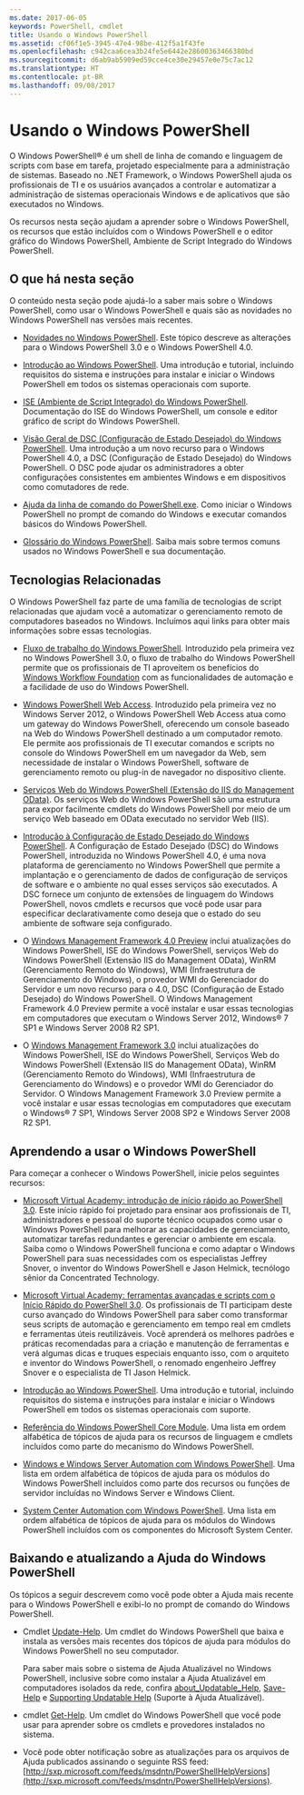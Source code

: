 ```yaml
---
ms.date: 2017-06-05
keywords: PowerShell, cmdlet
title: Usando o Windows PowerShell
ms.assetid: cf06f1e5-3945-47e4-98be-412f5a1f43fe
ms.openlocfilehash: c942caa6cea3b24fe5e6442e28600363466380bd
ms.sourcegitcommit: d6ab9ab5909ed59cce4ce30e29457e0e75c7ac12
ms.translationtype: HT
ms.contentlocale: pt-BR
ms.lasthandoff: 09/08/2017
---
```

# <a name="using-windows-powershell"></a>Usando o Windows PowerShell
O Windows PowerShell® é um shell de linha de comando e linguagem de scripts com base em tarefa, projetado especialmente para a administração de sistemas. Baseado no .NET Framework, o Windows PowerShell ajuda os profissionais de TI e os usuários avançados a controlar e automatizar a administração de sistemas operacionais Windows e de aplicativos que são executados no Windows.

Os recursos nesta seção ajudam a aprender sobre o Windows PowerShell, os recursos que estão incluídos com o Windows PowerShell e o editor gráfico do Windows PowerShell, Ambiente de Script Integrado do Windows PowerShell.

## <a name="whats-in-this-section"></a>O que há nesta seção
O conteúdo nesta seção pode ajudá-lo a saber mais sobre o Windows PowerShell, como usar o Windows PowerShell e quais são as novidades no Windows PowerShell nas versões mais recentes.

- [Novidades no Windows PowerShell](../../whats-new/What-s-New-in-Windows-PowerShell-50.md). Este tópico descreve as alterações para o Windows PowerShell 3.0 e o Windows PowerShell 4.0.

- [Introdução ao Windows PowerShell](../Getting-Started-with-Windows-PowerShell.md). Uma introdução e tutorial, incluindo requisitos do sistema e instruções para instalar e iniciar o Windows PowerShell em todos os sistemas operacionais com suporte.

- [ISE (Ambiente de Script Integrado) do Windows PowerShell](Windows-PowerShell-Integrated-Scripting-Environment--ISE-.md). Documentação do ISE do Windows PowerShell, um console e editor gráfico de script do Windows PowerShell.

- [Visão Geral de DSC (Configuração de Estado Desejado) do Windows PowerShell](https://technet.microsoft.com/en-us/library/04c9e716-822c-40f0-8fdf-f2dda8abd888). Uma introdução a um novo recurso para o Windows PowerShell 4.0, a DSC (Configuração de Estado Desejado) do Windows PowerShell. O DSC pode ajudar os administradores a obter configurações consistentes em ambientes Windows e em dispositivos como comutadores de rede.

- [Ajuda da linha de comando do PowerShell.exe](../../core-powershell/console/PowerShell.exe-Command-Line-Help.md). Como iniciar o Windows PowerShell no prompt de comando do Windows e executar comandos básicos do Windows PowerShell.

- [Glossário do Windows PowerShell](../../Windows-PowerShell-Glossary.md). Saiba mais sobre termos comuns usados no Windows PowerShell e sua documentação.

## <a name="related-technologies"></a>Tecnologias Relacionadas
O Windows PowerShell faz parte de uma família de tecnologias de script relacionadas que ajudam você a automatizar o gerenciamento remoto de computadores baseados no Windows. Incluímos aqui links para obter mais informações sobre essas tecnologias.

- [Fluxo de trabalho do Windows PowerShell](http://technet.microsoft.com/library/jj134242.aspx). Introduzido pela primeira vez no Windows PowerShell 3.0, o fluxo de trabalho do Windows PowerShell permite que os profissionais de TI aproveitem os benefícios do [Windows Workflow Foundation](http://msdn.microsoft.com/library/ee342461.aspx) com as funcionalidades de automação e a facilidade de uso do Windows PowerShell.

- [Windows PowerShell Web Access](http://technet.microsoft.com/library/hh831611.aspx). Introduzido pela primeira vez no Windows Server 2012, o Windows PowerShell Web Access atua como um gateway do Windows PowerShell, oferecendo um console baseado na Web do Windows PowerShell destinado a um computador remoto. Ele permite aos profissionais de TI executar comandos e scripts no console do Windows PowerShell em um navegador da Web, sem necessidade de instalar o Windows PowerShell, software de gerenciamento remoto ou plug-in de navegador no dispositivo cliente.

- [Serviços Web do Windows PowerShell (Extensão do IIS do Management OData)](http://msdn.microsoft.com/library/windows/desktop/hh880865.aspx). Os serviços Web do Windows PowerShell são uma estrutura para expor facilmente cmdlets do Windows PowerShell por meio de um serviço Web baseado em OData executado no servidor Web (IIS).

- [Introdução à Configuração de Estado Desejado do Windows PowerShell](https://technet.microsoft.com/en-us/library/c134aa32-b085-4656-9a89-955d8ff768d0). A Configuração de Estado Desejado (DSC) do Windows PowerShell, introduzida no Windows PowerShell 4.0, é uma nova plataforma de gerenciamento no Windows PowerShell que permite a implantação e o gerenciamento de dados de configuração de serviços de software e o ambiente no qual esses serviços são executados. A DSC fornece um conjunto de extensões de linguagem do Windows PowerShell, novos cmdlets e recursos que você pode usar para especificar declarativamente como deseja que o estado do seu ambiente de software seja configurado.

- O [Windows Management Framework 4.0 Preview](http://go.microsoft.com/fwlink/?LinkID=293881) inclui atualizações do Windows PowerShell, ISE do Windows PowerShell, serviços Web do Windows PowerShell (Extensão IIS do Management OData), WinRM (Gerenciamento Remoto do Windows), WMI (Infraestrutura de Gerenciamento do Windows), o provedor WMI do Gerenciador do Servidor e um novo recurso para o 4.0, DSC (Configuração de Estado Desejado) do Windows PowerShell. O Windows Management Framework 4.0 Preview permite a você instalar e usar essas tecnologias em computadores que executam o Windows Server 2012, Windows® 7 SP1 e Windows Server 2008 R2 SP1.

- O [Windows Management Framework 3.0](http://www.microsoft.com/download/details.aspx?id=34595) inclui atualizações do Windows PowerShell, ISE do Windows PowerShell, Serviços Web do Windows PowerShell (Extensão IIS do Management OData), WinRM (Gerenciamento Remoto do Windows), WMI (Infraestrutura de Gerenciamento do Windows) e o provedor WMI do Gerenciador do Servidor. O Windows Management Framework 3.0 Preview permite a você instalar e usar essas tecnologias em computadores que executam o Windows® 7 SP1, Windows Server 2008 SP2 e Windows Server 2008 R2 SP1.

## <a name="learning-windows-powershell"></a>Aprendendo a usar o Windows PowerShell
Para começar a conhecer o Windows PowerShell, inicie pelos seguintes recursos:

- [Microsoft Virtual Academy: introdução de início rápido ao PowerShell 3.0](https://mva.microsoft.com/en-us/training-courses/getting-started-with-powershell-3-0-jump-start-8276). Este início rápido foi projetado para ensinar aos profissionais de TI, administradores e pessoal do suporte técnico ocupados como usar o Windows PowerShell para melhorar as capacidades de gerenciamento, automatizar tarefas redundantes e gerenciar o ambiente em escala. Saiba como o Windows PowerShell funciona e como adaptar o Windows PowerShell para suas necessidades com os especialistas Jeffrey Snover, o inventor do Windows PowerShell e Jason Helmick, tecnólogo sênior da Concentrated Technology.

- [Microsoft Virtual Academy: ferramentas avançadas e scripts com o Início Rápido do PowerShell 3.0](https://mva.microsoft.com/en-US/training-courses/advanced-tools-scripting-with-powershell-30-jump-start-8277). Os profissionais de TI participam deste curso avançado do Windows PowerShell para saber como transformar seus scripts de automação e gerenciamento em tempo real em cmdlets e ferramentas úteis reutilizáveis. Você aprenderá os melhores padrões e práticas recomendadas para a criação e manutenção de ferramentas e verá algumas dicas e truques especiais enquanto isso, com o arquiteto e inventor do Windows PowerShell, o renomado engenheiro Jeffrey Snover e o especialista de TI Jason Helmick.

- [Introdução ao Windows PowerShell](../Getting-Started-with-Windows-PowerShell.md). Uma introdução e tutorial, incluindo requisitos do sistema e instruções para instalar e iniciar o Windows PowerShell em todos os sistemas operacionais com suporte.

- [Referência do Windows PowerShell Core Module](http://technet.microsoft.com/library/hh847741(v=wps.630).aspx). Uma lista em ordem alfabética de tópicos de ajuda para os recursos de linguagem e cmdlets incluídos como parte do mecanismo do Windows PowerShell.

- [Windows e Windows Server Automation com Windows PowerShell](http://technet.microsoft.com/library/dn249523.aspx). Uma lista em ordem alfabética de tópicos de ajuda para os módulos do Windows PowerShell incluídos como parte dos recursos ou funções de servidor incluídas no Windows Server e Windows Client.

- [System Center Automation com Windows PowerShell](https://technet.microsoft.com/en-us/library/mt156962.aspx). Uma lista em ordem alfabética de tópicos de ajuda para os módulos do Windows PowerShell incluídos com os componentes do Microsoft System Center.

## <a name="downloading-and-updating-windows-powershell-help"></a>Baixando e atualizando a Ajuda do Windows PowerShell
Os tópicos a seguir descrevem como você pode obter a Ajuda mais recente para o Windows PowerShell e exibi-lo no prompt de comando do Windows PowerShell.

- Cmdlet [Update-Help](http://technet.microsoft.com/library/hh849720.aspx). Um cmdlet do Windows PowerShell que baixa e instala as versões mais recentes dos tópicos de ajuda para módulos do Windows PowerShell no seu computador.

    Para saber mais sobre o sistema de Ajuda Atualizável no Windows PowerShell, inclusive sobre como instalar a Ajuda Atualizável em computadores isolados da rede, confira [about_Updatable_Help](http://technet.microsoft.com/library/hh847735.aspx), [Save-Help](http://technet.microsoft.com/library/hh849724.aspx) e [Supporting Updatable Help](http://msdn.microsoft.com/library/hh852754.aspx) (Suporte à Ajuda Atualizável).

- cmdlet [Get-Help](http://technet.microsoft.com/library/hh849696(v=wps.630).aspx). Um cmdlet do Windows PowerShell que você pode usar para aprender sobre os cmdlets e provedores instalados no sistema.

- Você pode obter notificação sobre as atualizações para os arquivos de Ajuda publicados assinando o seguinte RSS feed: [http://sxp.microsoft.com/feeds/msdntn/PowerShellHelpVersions](http://sxp.microsoft.com/feeds/msdntn/PowerShellHelpVersions).

